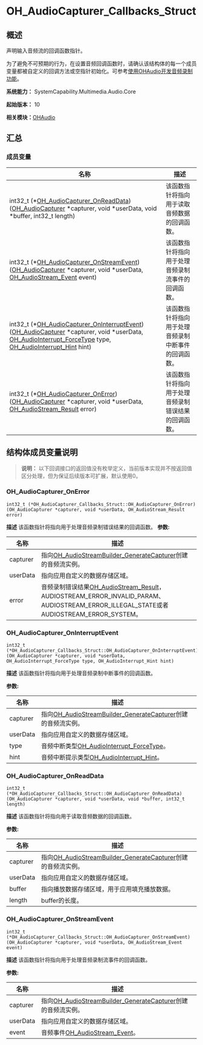 # OH_AudioCapturer_Callbacks_Struct


## 概述

声明输入音频流的回调函数指针。

为了避免不可预期的行为，在设置音频回调函数时，请确认该结构体的每一个成员变量都被自定义的回调方法或空指针初始化。可参考[使用OHAudio开发音频录制功能](../../media/audio/using-ohaudio-for-recording.md)。

**系统能力：** SystemCapability.Multimedia.Audio.Core

**起始版本：** 10

**相关模块：**[OHAudio](_o_h_audio.md)


## 汇总


### 成员变量

| 名称 | 描述 | 
| -------- | -------- |
| int32_t (\*[OH_AudioCapturer_OnReadData](#oh_audiocapturer_onreaddata))([OH_AudioCapturer](_o_h_audio.md#oh_audiocapturer) \*capturer, void \*userData, void \*buffer, int32_t length) | 该函数指针将指向用于读取音频数据的回调函数。  | 
| int32_t (\*[OH_AudioCapturer_OnStreamEvent](#oh_audiocapturer_onstreamevent))([OH_AudioCapturer](_o_h_audio.md#oh_audiocapturer) \*capturer, void \*userData, [OH_AudioStream_Event](_o_h_audio.md#oh_audiostream_event) event) | 该函数指针将指向用于处理音频录制流事件的回调函数。  | 
| int32_t (\*[OH_AudioCapturer_OnInterruptEvent](#oh_audiocapturer_oninterruptevent))([OH_AudioCapturer](_o_h_audio.md#oh_audiocapturer) \*capturer, void \*userData, [OH_AudioInterrupt_ForceType](_o_h_audio.md#oh_audiointerrupt_forcetype) type, [OH_AudioInterrupt_Hint](_o_h_audio.md#oh_audiointerrupt_hint) hint) | 该函数指针将指向用于处理音频录制中断事件的回调函数。  | 
| int32_t (\*[OH_AudioCapturer_OnError](#oh_audiocapturer_onerror))([OH_AudioCapturer](_o_h_audio.md#oh_audiocapturer) \*capturer, void \*userData, [OH_AudioStream_Result](_o_h_audio.md#oh_audiostream_result) error) | 该函数指针将指向用于处理音频录制错误结果的回调函数。  | 


## 结构体成员变量说明

> **说明：**
> 以下回调接口的返回值没有枚举定义，当前版本实现并不按返回值区分处理，但为保证后续版本可扩展，默认使用0。


### OH_AudioCapturer_OnError

```
int32_t (*OH_AudioCapturer_Callbacks_Struct::OH_AudioCapturer_OnError)(OH_AudioCapturer *capturer, void *userData, OH_AudioStream_Result error)
```
**描述**
该函数指针将指向用于处理音频录制错误结果的回调函数。
**参数:**

| 名称 | 描述 | 
| -------- | -------- |
| capturer | 指向[OH_AudioStreamBuilder_GenerateCapturer](_o_h_audio.md#oh_audiostreambuilder_generatecapturer)创建的音频流实例。 |
| userData | 指向应用自定义的数据存储区域。 |
| error | 音频录制错误结果[OH_AudioStream_Result](_o_h_audio.md#oh_audiostream_result)，AUDIOSTREAM_ERROR_INVALID_PARAM、AUDIOSTREAM_ERROR_ILLEGAL_STATE或者AUDIOSTREAM_ERROR_SYSTEM。 |


### OH_AudioCapturer_OnInterruptEvent

```
int32_t (*OH_AudioCapturer_Callbacks_Struct::OH_AudioCapturer_OnInterruptEvent)(OH_AudioCapturer *capturer, void *userData, OH_AudioInterrupt_ForceType type, OH_AudioInterrupt_Hint hint)
```
**描述**
该函数指针将指向用于处理音频录制中断事件的回调函数。

**参数:**

| 名称 | 描述 | 
| -------- | -------- |
| capturer | 指向[OH_AudioStreamBuilder_GenerateCapturer](_o_h_audio.md#oh_audiostreambuilder_generatecapturer)创建的音频流实例。 |
| userData | 指向应用自定义的数据存储区域。 |
| type | 音频中断类型[OH_AudioInterrupt_ForceType](_o_h_audio.md#oh_audiointerrupt_forcetype)。 |
| hint | 音频中断提示类型[OH_AudioInterrupt_Hint](_o_h_audio.md#oh_audiointerrupt_hint)。 |


### OH_AudioCapturer_OnReadData

```
int32_t (*OH_AudioCapturer_Callbacks_Struct::OH_AudioCapturer_OnReadData)(OH_AudioCapturer *capturer, void *userData, void *buffer, int32_t length)
```
**描述**
该函数指针将指向用于读取音频数据的回调函数。

**参数:**

| 名称 | 描述 | 
| -------- | -------- |
| capturer | 指向[OH_AudioStreamBuilder_GenerateCapturer](_o_h_audio.md#oh_audiostreambuilder_generatecapturer)创建的音频流实例。 |
| userData | 指向应用自定义的数据存储区域。 |
| buffer | 指向播放数据存储区域，用于应用填充播放数据。 |
| length | buffer的长度。 |


### OH_AudioCapturer_OnStreamEvent

```
int32_t (*OH_AudioCapturer_Callbacks_Struct::OH_AudioCapturer_OnStreamEvent)(OH_AudioCapturer *capturer, void *userData, OH_AudioStream_Event event)
```
**描述**
该函数指针将指向用于处理音频录制流事件的回调函数。

**参数:**

| 名称 | 描述 | 
| -------- | -------- |
| capturer | 指向[OH_AudioStreamBuilder_GenerateCapturer](_o_h_audio.md#oh_audiostreambuilder_generatecapturer)创建的音频流实例。 |
| userData | 指向应用自定义的数据存储区域。 |
| event | 音频事件[OH_AudioStream_Event](_o_h_audio.md#oh_audiostream_event)。 |